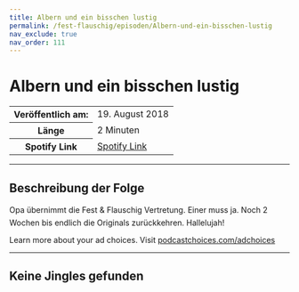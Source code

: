 ```yaml
---
title: Albern und ein bisschen lustig
permalink: /fest-flauschig/episoden/Albern-und-ein-bisschen-lustig
nav_exclude: true
nav_order: 111
---
```


# Albern und ein bisschen lustig
<table class="resp-table dcf-table dcf-table-responsive dcf-table-bordered dcf-table-striped dcf-w-100%">
                    <tbody>
                        <tr>
                            <th scope="row">Veröffentlich am:</th>
                            <td data-label="Veröffentlich am:">19. August 2018</td>
                        </tr>
                        <tr>
                            <th scope="row">Länge </th>
                            <td data-label="Länge ">2 Minuten</td>
                        </tr><tr>
                                <th scope="row">Spotify Link</th>
                                <td data-label="Spotify Link"><a href="https://open.spotify.com/episode/04nB2ymIYlnPGTae5KgCZj">Spotify Link</a></td>
                            </tr></tbody>
                </table>

***

## Beschreibung der Folge

<div>
Opa übernimmt die Fest &amp; Flauschig Vertretung. Einer muss ja. Noch 2 Wochen bis endlich die Originals zurückkehren. Hallelujah!<p> </p><p>Learn more about your ad choices. Visit <a href="https://podcastchoices.com/adchoices">podcastchoices.com/adchoices</a></p>  
</div>

***

## Keine Jingles gefunden